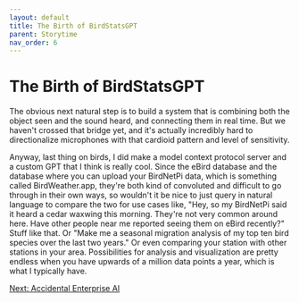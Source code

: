 ```yaml
---
layout: default
title: The Birth of BirdStatsGPT
parent: Storytime
nav_order: 6
---
```


# The Birth of BirdStatsGPT

The obvious next natural step is to build a system that is combining both the object seen and the sound heard, and connecting them in real time. But we haven't crossed that bridge yet, and it's actually incredibly hard to directionalize microphones with that cardioid pattern and level of sensitivity. 

Anyway, last thing on birds, I did make a model context protocol server and a custom GPT that I think is really cool. Since the eBird database and the database where you can upload your BirdNetPi data, which is something called BirdWeather.app, they're both kind of convoluted and difficult to go through in their own ways, so wouldn't it be nice to just query in natural language to compare the two for use cases like, "Hey, so my BirdNetPi said it heard a cedar waxwing this morning. They're not very common around here. Have other people near me reported seeing them on eBird recently?" Stuff like that. Or "Make me a seasonal migration analysis of my top ten bird species over the last two years." Or even comparing your station with other stations in your area. Possibilities for analysis and visualization are pretty endless when you have upwards of a million data points a year, which is what I typically have.

[Next: Accidental Enterprise AI](accidental_enterprise_ai.html)
